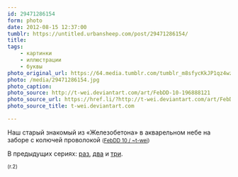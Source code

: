 ```yaml
---
id: 29471286154
form: photo
date: 2012-08-15 12:37:00
tumblr: https://untitled.urbansheep.com/post/29471286154/
title:
tags:
    - картинки
    - иллюстрации
    - буквы
photo_original_url: https://64.media.tumblr.com/tumblr_m8sfycKkJP1qz4wzio1_1280.jpg
photo: /media/29471286154.jpg
photo_caption: 
photo_source: http://t-wei.deviantart.com/art/FebDD-10-196888121
photo_source_url: https://href.li/?http://t-wei.deviantart.com/art/FebDD-10-196888121
photo_source_title: t-wei.deviantart.com

---
```


<p>Наш старый знакомый из «Железобетона» в акварельном небе на заборе с колючей проволокой  <small>(<a href="http://t-wei.deviantart.com/art/FebDD-10-196888121">FebDD 10 / ~t-wei</a>)</small></p>

<p>В предыдущих сериях: <a href="http://untitled.urbansheep.ru/post/18349814/i-seldom-do-tekkonkinkreet">раз</a>, <a href="http://untitled.urbansheep.ru/post/18349768/i-seldom-do-tekkonkinkreet">два</a> и <a href="http://untitled.urbansheep.ru/post/18343361/i-seldom-do-tekkonkinkreet">три</a>.</p>

<p><small>(r.2)</small></p>
